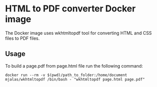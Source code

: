 # HTML to PDF converter Docker image

The Docker image uses wkhtmltopdf tool for converting HTML and CSS files to PDF files.

## Usage

To build a page.pdf from page.html file run the following command:
```
docker run --rm -v $(pwd)/path_to_folder:/home/document mjalas/wkhtmltopdf /bin/bash - "wkhtmltopdf page.html page.pdf"
```